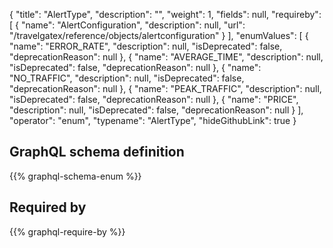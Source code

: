 {
  "title": "AlertType",
  "description": "",
  "weight": 1,
  "fields": null,
  "requireby": [
    {
      "name": "AlertConfiguration",
      "description": null,
      "url": "/travelgatex/reference/objects/alertconfiguration"
    }
  ],
  "enumValues": [
    {
      "name": "ERROR_RATE",
      "description": null,
      "isDeprecated": false,
      "deprecationReason": null
    },
    {
      "name": "AVERAGE_TIME",
      "description": null,
      "isDeprecated": false,
      "deprecationReason": null
    },
    {
      "name": "NO_TRAFFIC",
      "description": null,
      "isDeprecated": false,
      "deprecationReason": null
    },
    {
      "name": "PEAK_TRAFFIC",
      "description": null,
      "isDeprecated": false,
      "deprecationReason": null
    },
    {
      "name": "PRICE",
      "description": null,
      "isDeprecated": false,
      "deprecationReason": null
    }
  ],
  "operator": "enum",
  "typename": "AlertType",
  "hideGithubLink": true
}
## GraphQL schema definition

{{% graphql-schema-enum %}}

## Required by

{{% graphql-require-by %}}
